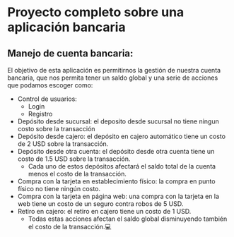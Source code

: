 # Proyecto completo sobre una aplicación bancaria

## Manejo de cuenta bancaria:
El objetivo de esta aplicación es permitirnos la gestión de nuestra cuenta bancaria, que nos permita tener un saldo global y una serie de acciones que podamos escoger como:
 - Control de usuarios:
     - Login
     - Registro
 - Depósito desde sucursal: el deposito desde sucursal no tiene ningun costo sobre la transacción
 - Depósito desde cajero: el depósito en cajero automático tiene un costo de 2 USD sobre la transacción.
 - Depósito desde otra cuenta: el depósito desde otra cuenta tiene un costo de 1.5 USD sobre la transacción.
    - Cada uno de estos depósitos afectará el saldo total de la cuenta menos el costo de la transacción.
 - Compra con la tarjeta en establecimiento físico: la compra en punto físico no tiene ningún costo.
 - Compra con la tarjeta en página web: una compra con la tarjeta en la web tiene un costo de un seguro contra robos de 5 USD.
 - Retiro en cajero: el retiro en cajero tiene un costo de 1 USD.
    - Todas estas acciones afectan el saldo global disminuyendo también el costo de la transacción.💻
